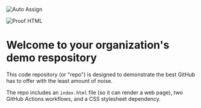 ![Auto Assign](https://github.com/s3kaxds/demo-repository/actions/workflows/auto-assign.yml/badge.svg)

![Proof HTML](https://github.com/s3kaxds/demo-repository/actions/workflows/proof-html.yml/badge.svg)

# Welcome to your organization's demo respository
This code repository (or "repo") is designed to demonstrate the best GitHub has to offer with the least amount of noise.

The repo includes an `index.html` file (so it can render a web page), two GitHub Actions workflows, and a CSS stylesheet dependency.
